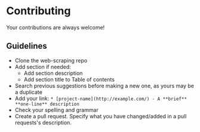 # Contributing

Your contributions are always welcome!

## Guidelines

* Clone the web-scraping repo
* Add section if needed:
    * Add section description
    * Add section title to Table of contents
* Search previous suggestions before making a new one, as yours may be a duplicate
* Add your link: `* [project-name](http://example.com/) - A **brief** **one-line** description`
* Check your spelling and grammar
* Create a pull request. Specify what you have changed/added in a pull requests's description.
